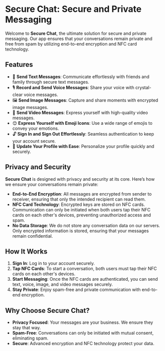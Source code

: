 # Secure Chat: Secure and Private Messaging

Welcome to **Secure Chat**, the ultimate solution for secure and private messaging. Our app ensures that your conversations remain private and free from spam by utilizing end-to-end encryption and NFC card technology.

## Features

- 📝 **Send Text Messages**: Communicate effortlessly with friends and family through secure text messages.
- 🎙️ **Record and Send Voice Messages**: Share your voice with crystal-clear voice messages.
- 🖼️ **Send Image Messages**: Capture and share moments with encrypted image messages.
- 🎥 **Send Video Messages**: Express yourself with high-quality video messages.
- 😊 **Express Yourself with Emoji Icons**: Use a wide range of emojis to convey your emotions.
- 🔓 **Sign In and Sign Out Effortlessly**: Seamless authentication to keep your account secure.
- 🔄 **Update Your Profile with Ease**: Personalize your profile quickly and securely.

## Privacy and Security

**Secure Chat** is designed with privacy and security at its core. Here’s how we ensure your conversations remain private:

- **End-to-End Encryption**: All messages are encrypted from sender to receiver, ensuring that only the intended recipient can read them.
- **NFC Card Technology**: Encrypted keys are stored on NFC cards. Communication can only be initiated when both users tap their NFC cards on each other's devices, preventing unauthorized access and spam.
- **No Data Storage**: We do not store any conversation data on our servers. Only encrypted information is stored, ensuring that your messages remain confidential.

## How It Works

1. **Sign In**: Log in to your account securely.
2. **Tap NFC Cards**: To start a conversation, both users must tap their NFC cards on each other's devices.
3. **Start Messaging**: Once the NFC cards are authenticated, you can send text, voice, image, and video messages securely.
4. **Stay Private**: Enjoy spam-free and private communication with end-to-end encryption.

## Why Choose Secure Chat?

- **Privacy Focused**: Your messages are your business. We ensure they stay that way.
- **Spam-Free**: Conversations can only be initiated with mutual consent, eliminating spam.
- **Secure**: Advanced encryption and NFC technology protect your data.
